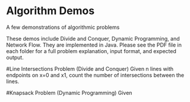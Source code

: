 # Algorithm Demos
A few demonstrations of algorithmic problems

These demos include Divide and Conquer, Dynamic Programming, and Network Flow.
They are implemented in Java.
Please see the PDF file in each folder for a full problem explanation, input format, and expected output.

#Line Intersections Problem (Divide and Conquer)
Given n lines with endpoints on x=0 and x1, count the number of intersections between the lines.

#Knapsack Problem (Dynamic Programming)
Given 
